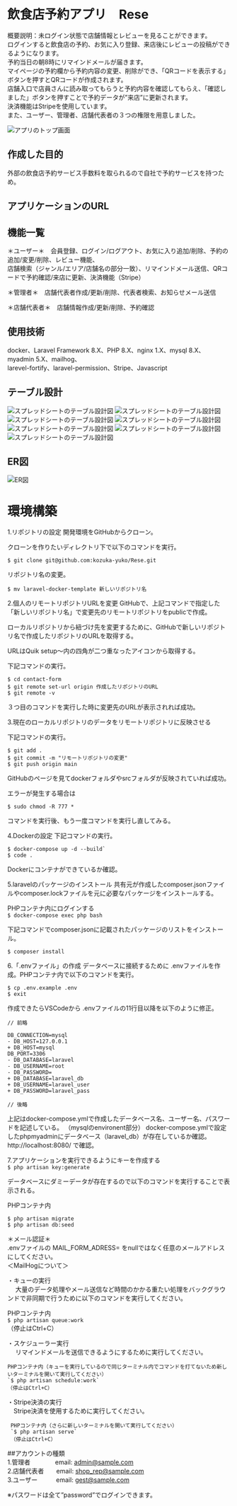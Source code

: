 # 飲食店予約アプリ　Rese
概要説明：未ログイン状態で店舗情報とレビューを見ることができます。  
ログインすると飲食店の予約、お気に入り登録、来店後にレビューの投稿ができるようになります。  
予約当日の朝8時にリマインドメールが届きます。  
マイページの予約欄から予約内容の変更、削除ができ、「QRコードを表示する」ボタンを押すとQRコードが作成されます。  
店舗入口で店員さんに読み取ってもらうと予約内容を確認してもらえ、「確認しました」ボタンを押すことで予約データが”来店”に更新されます。  
決済機能はStripeを使用しています。  
また、ユーザー、管理者、店舗代表者の３つの権限を用意しました。

![アプリのトップ画面](./docs/top_screen.png)

## 作成した目的
外部の飲食店予約サービス手数料を取られるので自社で予約サービスを持つため。

## アプリケーションのURL


## 機能一覧
＊ユーザー＊　会員登録、ログイン/ログアウト、お気に入り追加/削除、予約の追加/変更/削除、レビュー機能、  
             店舗検索（ジャンル/エリア/店舗名の部分一致）、リマインドメール送信、QRコードで予約確認/来店に更新、決済機能（Stripe）

＊管理者＊　店舗代表者作成/更新/削除、代表者検索、お知らせメール送信

＊店舗代表者＊　店舗情報作成/更新/削除、予約確認


## 使用技術
docker、Laravel Framework 8.X、PHP 8.X、nginx 1.X、mysql 8.X、myadmin 5.X、mailhog、  
larevel-fortify、laravel-permission、Stripe、Javascript


## テーブル設計
![スプレッドシートのテーブル設計図](./docs/table-1.png)
![スプレッドシートのテーブル設計図](./docs/table-2.png)
![スプレッドシートのテーブル設計図](./docs/table-3.png)
![スプレッドシートのテーブル設計図](./docs/table-4.png)
![スプレッドシートのテーブル設計図](./docs/table-5.png)
![スプレッドシートのテーブル設計図](./docs/table-6.png)
![スプレッドシートのテーブル設計図](./docs/table-7.png)
## ER図
![ER図](./docs/er.drawio.png)

# 環境構築
1.リポジトリの設定
  開発環境をGitHubからクローン。

  クローンを作りたいディレクトリ下で以下のコマンドを実行。

  `$ git clone git@github.com:kozuka-yuko/Rese.git`

  リポジトリ名の変更。

  `$ mv laravel-docker-template 新しいリポジトリ名`

2.個人のリモートリポジトリURLを変更
  GitHubで、上記コマンドで指定した「新しいリポジトリ名」で変更先のリモートリポジトリをpublicで作成。

  ローカルリポジトリから紐づけ先を変更するために、GitHubで新しいリポジトリ名で作成したリポジトリのURLを取得する。

  URLはQuik setup～内の四角が二つ重なったアイコンから取得する。

  下記コマンドの実行。
  ```
  $ cd contact-form
  $ git remote set-url origin 作成したリポジトリのURL
  $ git remote -v
  ```
  ３つ目のコマンドを実行した時に変更先のURLが表示されれば成功。

3.現在のローカルリポジトリのデータをリモートリポジトリに反映させる

  下記コマンドの実行。
  ```
  $ git add .
  $ git commit -m "リモートリポジトリの変更"
  $ git push origin main
  ```
  GitHubのページを見てdockerフォルダやsrcフォルダが反映されていれば成功。

  エラーが発生する場合は

  `$ sudo chmod -R 777 *`

  コマンドを実行後、もう一度コマンドを実行し直してみる。

4.Dockerの設定
  下記コマンドの実行。
  ```
  $ docker-compose up -d --build`
  $ code .
  ```
  Dockerにコンテナができているか確認。

5.laravelのパッケージのインストール
  共有元が作成したcomposer.jsonファイルやcomposer.lockファイルを元に必要なパッケージをインストールする。

  PHPコンテナ内にログインする  
  `$ docker-compose exec php bash`

  下記コマンドでcomposer.jsonに記載されたパッケージのリストをインストール。

  `$ composer install`

6.「.envファイル」の作成
  データベースに接続するために .envファイルを作成。PHPコンテナ内で以下のコマンドを実行。
  ```
  $ cp .env.example .env
  $ exit
  ```
  作成できたらVSCodeから .envファイルの11行目以降を以下のように修正。
  ```
  // 前略

  DB_CONNECTION=mysql
  - DB_HOST=127.0.0.1
  + DB_HOST=mysql
  DB_PORT=3306
  - DB_DATABASE=laravel
  - DB_USERNAME=root
  - DB_PASSWORD=
  + DB_DATABASE=laravel_db
  + DB_USERNAME=laravel_user
  + DB_PASSWORD=laravel_pass

  // 後略
  ```
  上記はdocker-compose.ymlで作成したデータベース名、ユーザー名、パスワードを記述している。
  （mysqlのenvironent部分）
  docker-compose.ymlで設定したphpmyadminにデータベース（laravel_db）が存在しているか確認。
  http://localhost:8080/ で確認。

7.アプリケーションを実行できるようにキーを作成する  
  `$ php artisan key:generate`

  データベースにダミーデータが存在するので以下のコマンドを実行することで表示される。

  PHPコンテナ内  
  ```
  $ php artisan migrate
  $ php artisan db:seed
  ```


＊メール認証＊  
  .envファイルの MAIL_FORM_ADRESS= をnullではなく任意のメールアドレスにしてください。  
  ＜MailHogについて＞


  ・キューの実行  
　  大量のデータ処理やメール送信など時間のかかる重たい処理をバックグラウンドで非同期で行うために以下のコマンドを実行してください。  
 
   PHPコンテナ内  
   `$ php artisan queue:work`  
  （停止はCtrl+C）

 ・スケジューラー実行  
 　  リマインドメールを送信できるようにするために実行してください。  

    PHPコンテナ内（キューを実行しているので同じターミナル内でコマンドを打てないため新しいターミナルを開いて実行してください）  
    `$ php artisan schedule:work`  
    （停止はCtrl+C）  

  ・Stripe決済の実行  
  　Stripe決済を使用するために実行してください。  

     PHPコンテナ内（さらに新しいターミナルを開いて実行してください）  
     `$ php artisan serve`  
     （停止はCtrl+C）  


   ##アカウントの種類  
   1.管理者　　　　email: admin@sample.com  
   2.店舗代表者　　email: shop_rep@sample.com  
   3.ユーザー　　　email: gest@sample.com  
   
   ※パスワードは全て”password”でログインできます。
   
